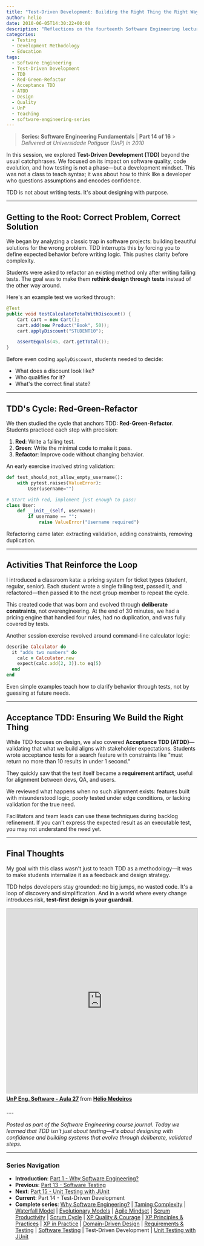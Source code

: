 ```yaml
---
title: "Test-Driven Development: Building the Right Thing the Right Way"
author: helio
date: 2010-06-05T14:30:22+00:00
description: "Reflections on the fourteenth Software Engineering lecture, exploring Test-Driven Development as a design methodology that goes beyond testing to shape how we think about building software."
categories:
  - Testing
  - Development Methodology
  - Education
tags:
  - Software Engineering
  - Test-Driven Development
  - TDD
  - Red-Green-Refactor
  - Acceptance TDD
  - ATDD
  - Design
  - Quality
  - UnP
  - Teaching
  - software-engineering-series
---
```


> **Series: Software Engineering Fundamentals** | **Part 14 of 16** > _Delivered at Universidade Potiguar (UnP) in 2010_

In this session, we explored **Test-Driven Development (TDD)** beyond the usual catchphrases. We focused on its impact on software quality, code evolution, and how testing is not a phase—but a development mindset. This was not a class to teach syntax; it was about how to think like a developer who questions assumptions and encodes confidence.

TDD is not about writing tests. It's about designing with purpose.

---

## Getting to the Root: Correct Problem, Correct Solution

We began by analyzing a classic trap in software projects: building beautiful solutions for the wrong problem. TDD interrupts this by forcing you to define expected behavior before writing logic. This pushes clarity before complexity.

Students were asked to refactor an existing method only after writing failing tests. The goal was to make them **rethink design through tests** instead of the other way around.

Here's an example test we worked through:

```java
@Test
public void testCalculateTotalWithDiscount() {
    Cart cart = new Cart();
    cart.add(new Product("Book", 50));
    cart.applyDiscount("STUDENT10");

    assertEquals(45, cart.getTotal());
}
```

Before even coding `applyDiscount`, students needed to decide:

- What does a discount look like?
- Who qualifies for it?
- What's the correct final state?

---

## TDD's Cycle: Red-Green-Refactor

We then studied the cycle that anchors TDD: **Red-Green-Refactor**. Students practiced each step with precision:

1. **Red**: Write a failing test.
2. **Green**: Write the minimal code to make it pass.
3. **Refactor**: Improve code without changing behavior.

An early exercise involved string validation:

```python
def test_should_not_allow_empty_username():
    with pytest.raises(ValueError):
        User(username="")

# Start with red, implement just enough to pass:
class User:
    def __init__(self, username):
        if username == "":
            raise ValueError("Username required")
```

Refactoring came later: extracting validation, adding constraints, removing duplication.

---

## Activities That Reinforce the Loop

I introduced a classroom kata: a pricing system for ticket types (student, regular, senior). Each student wrote a single failing test, passed it, and refactored—then passed it to the next group member to repeat the cycle.

This created code that was born and evolved through **deliberate constraints**, not overengineering. At the end of 30 minutes, we had a pricing engine that handled four rules, had no duplication, and was fully covered by tests.

Another session exercise revolved around command-line calculator logic:

```ruby
describe Calculator do
  it "adds two numbers" do
    calc = Calculator.new
    expect(calc.add(2, 3)).to eq(5)
  end
end
```

Even simple examples teach how to clarify behavior through tests, not by guessing at future needs.

---

## Acceptance TDD: Ensuring We Build the Right Thing

While TDD focuses on design, we also covered **Acceptance TDD (ATDD)**—validating that what we build aligns with stakeholder expectations. Students wrote acceptance tests for a search feature with constraints like "must return no more than 10 results in under 1 second."

They quickly saw that the test itself became a **requirement artifact**, useful for alignment between devs, QA, and users.

We reviewed what happens when no such alignment exists: features built with misunderstood logic, poorly tested under edge conditions, or lacking validation for the true need.

Facilitators and team leads can use these techniques during backlog refinement. If you can't express the expected result as an executable test, you may not understand the need yet.

---

## Final Thoughts

My goal with this class wasn't just to teach TDD as a methodology—it was to make students internalize it as a feedback and design strategy.

TDD helps developers stay grounded: no big jumps, no wasted code. It's a loop of discovery and simplification. And in a world where every change introduces risk, **test-first design is your guardrail**.

<div style="margin-bottom: 20px;">
<iframe src="https://www.slideshare.net/slideshow/embed_code/key/xBnDqOwtdg2Njq?startSlide=1" width="597" height="486" frameborder="0" marginwidth="0" marginheight="0" scrolling="no" style="border:1px solid #CCC; border-width:1px; margin-bottom:5px;max-width: 100%;" allowfullscreen></iframe> <div style="margin-bottom:5px"><strong> <a href="https://pt.slideshare.net/slideshow/unp-eng-software-aula-27/4487762" title="UnP Eng. Software - Aula 27" target="_blank">UnP Eng. Software - Aula 27</a> </strong> from <strong> <a href="https://www.slideshare.net/heliomedeiros" target="_blank">Hélio Medeiros</a> </strong></div></div>
---

_Posted as part of the Software Engineering course journal. Today we learned that TDD isn't just about testing—it's about designing with confidence and building systems that evolve through deliberate, validated steps._

---

### **Series Navigation**

- **Introduction**: [Part 1 - Why Software Engineering?](../2010-02-24-software-engineering-purpose/)
- **Previous**: [Part 13 - Software Testing](../2010-05-29-software-testing/)
- **Next**: [Part 15 - Unit Testing with JUnit](../2010-06-12-junit-unit-testing/)
- **Current**: Part 14 - Test-Driven Development
- **Complete series**: [Why Software Engineering?](../2010-02-24-software-engineering-purpose/) | [Taming Complexity](../2010-03-02-complexity-process/) | [Waterfall Model](../2010-03-10-waterfall-model/) | [Evolutionary Models](../2010-03-18-evolutionary-models/) | [Agile Mindset](../2010-03-26-agile-mindset/) | [Scrum Productivity](../2010-04-03-scrum-productivity/) | [Scrum Cycle](../2010-04-11-scrum-cycle/) | [XP Quality & Courage](../2010-04-19-xp-quality-courage/) | [XP Principles & Practices](../2010-05-01-xp-principles-practices/) | [XP in Practice](../2010-05-08-applying-xp-strategies/) | [Domain-Driven Design](../2010-05-15-domain-driven-design/) | [Requirements & Testing](../2010-05-22-requirements-validation-tests/) | [Software Testing](../2010-05-29-software-testing/) | Test-Driven Development | [Unit Testing with JUnit](../2010-06-12-junit-unit-testing/)
